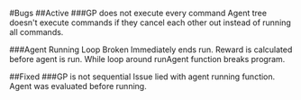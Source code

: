 #Bugs
##Active
###GP does not execute every command
Agent tree doesn't execute commands if they cancel each other out instead of running all commands.

###Agent Running Loop Broken
Immediately ends run. Reward is calculated before agent is run.
While loop around runAgent function breaks program.

##Fixed
###GP is not sequential
Issue lied with agent running function. Agent was evaluated before running.
